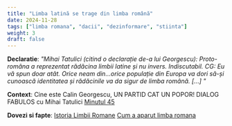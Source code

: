 ```yaml
---
title: "Limba latină se trage din limba română"
date: 2024-11-28
tags: ["limba romana", "dacii", "dezinformare", "stiinta"]
weight: 3
draft: false
---
```


**Declaratie**: 
*"Mihai Tatulici (citind o declarație de-a lui Georgescu): Proto-româna a reprezentat rădăcina limbii latine și nu invers. Indiscutabil.
CG: Eu vă spun doar atât. Orice neam din...<span class="emphasis">orice populație din Europa va dori să-și cunoască identitatea și rădăcinile va da sigur de limba română.</span> [...] "*
<br>

**Context**: Cine este Calin Georgescu, UN PARTID CAT UN POPOR! DIALOG FABULOS cu Mihai Tatulici  [Minutul 45](https://youtu.be/wF8YQCAyu9w?si=emgSabHEi1N2cozn&t=2744)

**Dovezi si fapte**:  [Istoria Limbii Romane](https://ro.wikipedia.org/wiki/Istoria_limbii_rom%C3%A2ne)
[Cum a aparut limba romana](https://historia.ro/sectiune/general/cum-si-cand-a-aparut-limba-romana-569853.html)
<!--more-->



